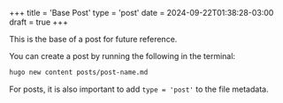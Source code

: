 +++
title = 'Base Post'
type = 'post'
date = 2024-09-22T01:38:28-03:00
draft = true
+++

This is the base of a post for future reference.

You can create a post by running the following in the terminal:
```bash
hugo new content posts/post-name.md
```

For posts, it is also important to add `type = 'post'` to the file metadata.

